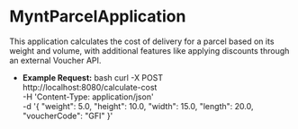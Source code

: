 # MyntParcelApplication

This application calculates the cost of delivery for a parcel based on its weight and volume, with additional features like applying discounts through an external Voucher API.


- **Example Request:**
bash
curl -X POST \
  http://localhost:8080/calculate-cost \
  -H 'Content-Type: application/json' \
  -d '{
    "weight": 5.0,
    "height": 10.0,
    "width": 15.0,
    "length": 20.0,
    "voucherCode": "GFI"
}'